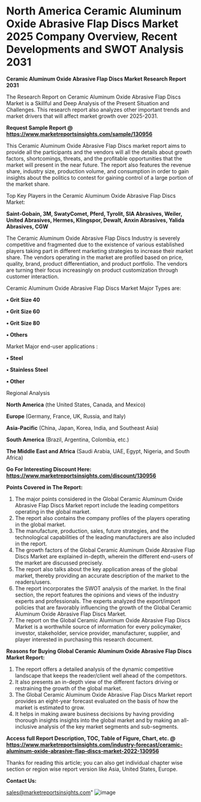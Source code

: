 # North America Ceramic Aluminum Oxide Abrasive Flap Discs Market 2025 Company Overview, Recent Developments and SWOT Analysis 2031

<strong>Ceramic Aluminum Oxide Abrasive Flap Discs Market Research Report 2031</strong>

The Research Report on Ceramic Aluminum Oxide Abrasive Flap Discs Market is a Skillful and Deep Analysis of the Present Situation and Challenges. This research report also analyzes other important trends and market drivers that will affect market growth over 2025-2031.

<strong>Request Sample Report @ <a href=https://www.marketreportsinsights.com/sample/130956>https://www.marketreportsinsights.com/sample/130956</a></strong>

This Ceramic Aluminum Oxide Abrasive Flap Discs market report aims to provide all the participants and the vendors will all the details about growth factors, shortcomings, threats, and the profitable opportunities that the market will present in the near future. The report also features the revenue share, industry size, production volume, and consumption in order to gain insights about the politics to contest for gaining control of a large portion of the market share.

Top Key Players in the Ceramic Aluminum Oxide Abrasive Flap Discs Market:

<strong>Saint-Gobain, 3M, SwatyComet, Pferd, Tyrolit, SIA Abrasives, Weiler, United Abrasives, Hermes, Klingspor, Dewalt, Anxin Abrasives, Yalida Abrasives, CGW</strong>

The Ceramic Aluminum Oxide Abrasive Flap Discs Industry is severely competitive and fragmented due to the existence of various established players taking part in different marketing strategies to increase their market share. The vendors operating in the market are profiled based on price, quality, brand, product differentiation, and product portfolio. The vendors are turning their focus increasingly on product customization through customer interaction.

Ceramic Aluminum Oxide Abrasive Flap Discs Market Major Types are:

<strong>• Grit Size 40

• Grit Size 60

• Grit Size 80

• Others</strong>

Market Major end-user applications :

<strong>• Steel

• Stainless Steel

• Other</strong>

Regional Analysis

</u><strong><b>North America</b></strong> (the United States, Canada, and Mexico)

<strong><b>Europe </b></strong>(Germany, France, UK, Russia, and Italy)

<strong><b>Asia-Pacific</b></strong> (China, Japan, Korea, India, and Southeast Asia)

<strong><b>South America</b></strong> (Brazil, Argentina, Colombia, etc.)

<strong><b>The Middle East and Africa</b></strong> (Saudi Arabia, UAE, Egypt, Nigeria, and South Africa)

<strong>Go For Interesting Discount Here: <a href=https://www.marketreportsinsights.com/discount/130956>https://www.marketreportsinsights.com/discount/130956</a></strong>

<strong>Points Covered in The Report:</strong>
<ol>
  <li>The major points considered in the Global Ceramic Aluminum Oxide Abrasive Flap Discs Market report include the leading competitors operating in the global market.</li>
  <li>The report also contains the company profiles of the players operating in the global market.</li>
  <li>The manufacture, production, sales, future strategies, and the technological capabilities of the leading manufacturers are also included in the report.</li>
  <li>The growth factors of the Global Ceramic Aluminum Oxide Abrasive Flap Discs Market are explained in-depth, wherein the different end-users of the market are discussed precisely.</li>
  <li>The report also talks about the key application areas of the global market, thereby providing an accurate description of the market to the readers/users.</li>
  <li>The report incorporates the SWOT analysis of the market. In the final section, the report features the opinions and views of the industry experts and professionals. The experts analyzed the export/import policies that are favorably influencing the growth of the Global Ceramic Aluminum Oxide Abrasive Flap Discs Market.</li>
  <li>The report on the Global Ceramic Aluminum Oxide Abrasive Flap Discs Market is a worthwhile source of information for every policymaker, investor, stakeholder, service provider, manufacturer, supplier, and player interested in purchasing this research document.</li>
</ol>
<strong>Reasons for Buying Global Ceramic Aluminum Oxide Abrasive Flap Discs Market Report:</strong>

<ol>
  <li>The report offers a detailed analysis of the dynamic competitive landscape that keeps the reader/client well ahead of the competitors.</li>
  <li>It also presents an in-depth view of the different factors driving or restraining the growth of the global market.</li>
  <li>The Global Ceramic Aluminum Oxide Abrasive Flap Discs Market report provides an eight-year forecast evaluated on the basis of how the market is estimated to grow.</li>
  <li>It helps in making aware business decisions by having providing thorough insights insights into the global market and by making an all-inclusive analysis of the key market segments and sub-segments.</li>
</ol>
<strong>Access full Report Description, TOC, Table of Figure, Chart, etc. @ <a href=https://www.marketreportsinsights.com/industry-forecast/ceramic-aluminum-oxide-abrasive-flap-discs-market-2022-130956>https://www.marketreportsinsights.com/industry-forecast/ceramic-aluminum-oxide-abrasive-flap-discs-market-2022-130956</a></strong>


Thanks for reading this article; you can also get individual chapter wise section or region wise report version like Asia, United States, Europe.

<strong>Contact Us:</strong>

sales@marketreportsinsights.com"
![image](https://github.com/user-attachments/assets/f03ff67e-50d9-4b8b-9fbd-73323e9d7d4c)
